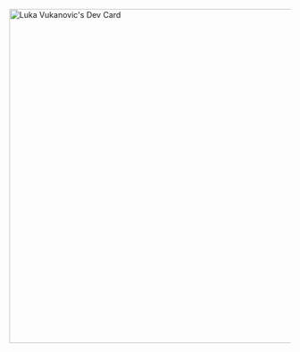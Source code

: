 <a href="https://app.daily.dev/vukan"><img src="https://api.daily.dev/devcards/v2/X2RFvZNuKNGkOZ1zZRXvu.png?type=wide&r=1x4" width="600" alt="Luka Vukanovic's Dev Card"/></a>

